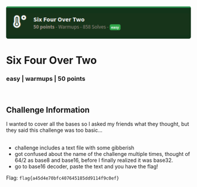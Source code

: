 ![](images/1-header.png)

# Six Four Over Two
### easy | warmups | 50 points  
<br/>

## Challenge Information
I wanted to cover all the bases so I asked my friends what they thought, but they said this challenge was too basic...
<br/><br />

- challenge includes a text file with some gibberish
- got confused about the name of the challenge multiple times, thought of 64/2 as base8 and base16, before I finally realized it was base32.
- go to base16 decoder, paste the text and you have the flag!

Flag: `flag{a45d4e70bfc407645185dd9114f9c0ef}`